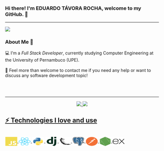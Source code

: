### Hi there! I'm EDUARDO TÁVORA ROCHA, welcome to my GitHub. 🌱

<hr />

<a href="https://www.linkedin.com/in/eduardo-tavora/">
  <img align="left" width="24px" src="https://cdn.jsdelivr.net/npm/simple-icons@v3/icons/linkedin.svg"  />
</a>
<!---
<a href="mailto:@gmail.com">
  <img align="left" width="26px" src="https://cdn.jsdelivr.net/npm/simple-icons@v3/icons/gmail.svg" />
</a>
--->

<br/>

### About Me 🚀
💻 I’m a *Full Stack Developer*, currently studying Computer Engineering at the University of Pernambuco (UPE). </br> </br>
💬 Feel more than welcome to contact me if you need any help or want to discuss any software development topic! </br></br>
    
<br/>
<hr />

<div align="center">
  <a href="https://github.com/edutavr">
  <img height="180em" src="https://github-readme-stats.vercel.app/api?username=edutavr&show_icons=true&theme=dark&include_all_commits=true&count_private=true"/>
  <img height="180em" src="https://github-readme-stats.vercel.app/api/top-langs/?username=edutavr&layout=compact&langs_count=7&theme=dark"/>
</div>

## ⚡ Technologies I love and use
  
<div style="display: inline_block"><br>
  <img align="center" alt="js" height="30" width="40" src="https://raw.githubusercontent.com/devicons/devicon/master/icons/javascript/javascript-plain.svg">
  <img align="center" alt="react" height="30" width="40" src="https://raw.githubusercontent.com/devicons/devicon/master/icons/react/react-original.svg">
  <img align="center" alt="py" height="30" width="40" src="https://raw.githubusercontent.com/devicons/devicon/master/icons/python/python-original.svg">
  <img align="center" alt="django" height="30" width="40" src="https://raw.githubusercontent.com/devicons/devicon/master/icons/django/django-plain.svg">
  <img align="center" alt="flask" height="30" width="40" src="https://raw.githubusercontent.com/devicons/devicon/master/icons/flask/flask-original.svg">
  <img align="center" alt="pgsql" height="30" width="40" src="https://raw.githubusercontent.com/devicons/devicon/master/icons/postgresql/postgresql-original.svg">
  <img align="center" alt="postman" height="30" width="40" src="https://raw.githubusercontent.com/devicons/devicon/master/icons/postman/postman-original.svg">
  <img align="center" alt="postman" height="30" width="40" src="https://raw.githubusercontent.com/devicons/devicon/master/icons/nodejs/nodejs-plain.svg">
  <img align="center" alt="express" height="30" width="40" src="https://raw.githubusercontent.com/devicons/devicon/master/icons/express/express-original.svg">
  
                                                              
</div>

<!--
<img align="center" alt="tailwindcss" height="30" width="40" src="https://raw.githubusercontent.com/devicons/devicon/master/icons/tailwindcss/tailwindcss-original.svg">
<img align="center" alt="selenium" height="30" width="40" src="https://raw.githubusercontent.com/devicons/devicon/master/icons/selenium/selenium-original.svg">
<img align="center" alt="swagger" height="30" width="40" src="https://raw.githubusercontent.com/devicons/devicon/master/icons/swagger/swagger-original.svg">
<img align="center" alt="airflow" height="30" width="40" src="https://raw.githubusercontent.com/devicons/devicon/master/icons/apacheairflow/apacheairflow-original.svg">
<img align="center" alt="aws" height="30" width="40" src="https://raw.githubusercontent.com/devicons/devicon/master/icons/amazonwebservices/amazonwebservices-original-wordmark.svg">
<img align="center" alt="docker" height="30" width="40" src="https://raw.githubusercontent.com/devicons/devicon/master/icons/docker/docker-original.svg">
**edutavr/edutavr** is a ✨ _special_ ✨ repository because its `README.md` (this file) appears on your GitHub profile.

Here are some ideas to get you started:

- 🔭 I’m currently working on ...
- 🌱 I’m currently learning ...
- 👯 I’m looking to collaborate on ...
- 🤔 I’m looking for help with ...
- 💬 Ask me about ...
- 📫 How to reach me: ...
- 😄 Pronouns: ...
- ⚡ Fun fact: ...
-->
